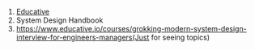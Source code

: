 1) [Educative](https://www.educative.io/blog/complete-guide-to-system-design)
2) System Design Handbook
3) https://www.educative.io/courses/grokking-modern-system-design-interview-for-engineers-managers(Just for seeing topics)
